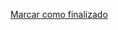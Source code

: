 <a onclick="test()" href="https://fx-learning.mgait.services:8443/finish/security-ufw" target="_parent" class="btn primary-btn">Marcar como finalizado</a>
